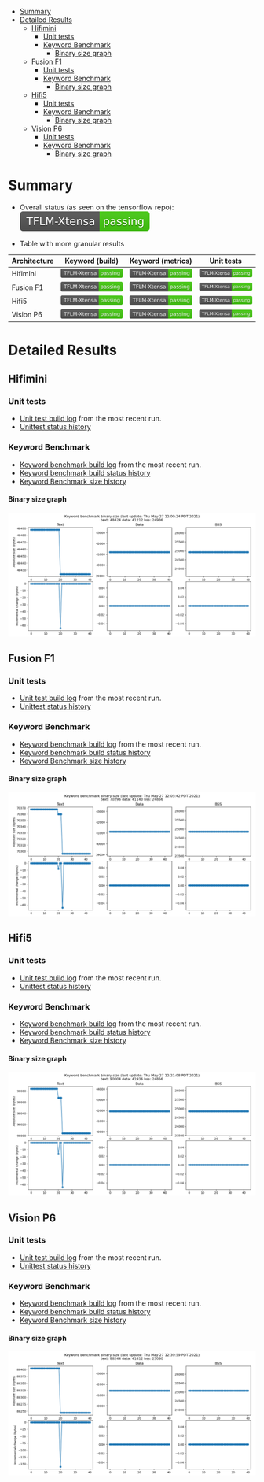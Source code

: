 <!-- mdformat off(b/169948621#comment2) -->

<!--
Semi-automated TOC generation with instructions from
https://github.com/ekalinin/github-markdown-toc#auto-insert-and-update-toc

gh-md-toc --insert --no-backup xtensa.md
-->

<!--ts-->
   * [Summary](#summary)
   * [Detailed Results](#detailed-results)
      * [Hifimini](#hifimini)
         * [Unit tests](#unit-tests)
         * [Keyword Benchmark](#keyword-benchmark)
            * [Binary size graph](#binary-size-graph)
      * [Fusion F1](#fusion-f1)
         * [Unit tests](#unit-tests-1)
         * [Keyword Benchmark](#keyword-benchmark-1)
            * [Binary size graph](#binary-size-graph-1)
      * [Hifi5](#hifi5)
         * [Unit tests](#unit-tests-2)
         * [Keyword Benchmark](#keyword-benchmark-2)
            * [Binary size graph](#binary-size-graph-2)
      * [Vision P6](#vision-p6)
         * [Unit tests](#unit-tests-3)
         * [Keyword Benchmark](#keyword-benchmark-3)
            * [Binary size graph](#binary-size-graph-3)

<!-- Added by: advaitjain, at: Wed 21 Apr 2021 10:05:57 PM PDT -->

<!--te-->

# Summary

* Overall status (as seen on the tensorflow repo): ![Status](xtensa-build-status.svg)

* Table with more granular results

| Architecture |  Keyword (build) | Keyword (metrics) | Unit tests |
| ---------- |       -------      |     ------        |  --------  |
| Hifimini  | [![Status](xtensa-hifimini-keyword-build-status.svg)](hifimini_build_log) | [![Status](xtensa-hifimini-keyword-latency-status.svg)](hifimini_latency_log) | [![Status](xtensa-hifimini-unittests-status.svg)](hifimini_unittest_log) |
| Fusion F1  | [![Status](xtensa-fusion_f1-keyword-build-status.svg)](fusion_f1_build_log) | [![Status](xtensa-fusion_f1-keyword-latency-status.svg)](fusion_f1_latency_log) | [![Status](xtensa-fusion_f1-unittests-status.svg)](fusion_f1_unittest_log) |
| Hifi5  | [![Status](xtensa-hifi5-keyword-build-status.svg)](hifi5_build_log) | [![Status](xtensa-hifi5-keyword-latency-status.svg)](hifi5_latency_log) | [![Status](xtensa-hifi5-unittests-status.svg)](hifi5_unittest_log) |
| Vision P6  | [![Status](xtensa-vision_p6-keyword-build-status.svg)](vision_p6_build_log) | [![Status](xtensa-vision_p6-keyword-latency-status.svg)](vision_p6_latency_log) | [![Status](xtensa-vision_p6-unittests-status.svg)](vision_p6_unittest_log) |


# Detailed Results

## Hifimini

### Unit tests
* [Unit test build log](hifimini_unittest_log) from the most recent run.
* [Unittest status history](hifimini_unittest_status)

### Keyword Benchmark

* [Keyword benchmark build log](hifimini_build_log) from the most recent run.
* [Keyword benchmark build status history](hifimini_build_status)
* [Keyword Benchmark size history](hifimini_size_log)

#### Binary size graph
![Size graph](hifimini_size_history.png)

<!--
#### Latency graph
![Latency graph](hifimini_latency_history.png)
-->

## Fusion F1

### Unit tests

* [Unit test build log](fusion_f1_unittest_log) from the most recent run.
* [Unittest status history](fusion_f1_unittest_status)

### Keyword Benchmark

* [Keyword benchmark build log](fusion_f1_build_log) from the most recent run.
* [Keyword benchmark build status history](fusion_f1_build_status)
* [Keyword Benchmark size history](fusion_f1_size_log)

#### Binary size graph
![Size graph](fusion_f1_size_history.png)

<!--
#### Latency graph
![Latency graph](fusion_f1_latency_history.png)
-->

## Hifi5

### Unit tests

* [Unit test build log](hifi5_unittest_log) from the most recent run.
* [Unittest status history](hifi5_unittest_status)

### Keyword Benchmark

* [Keyword benchmark build log](hifi5_build_log) from the most recent run.
* [Keyword benchmark build status history](hifi5_build_status)
* [Keyword Benchmark size history](hifi5_size_log)

#### Binary size graph
![Size graph](hifi5_size_history.png)

<!--
#### Latency graph
![Latency graph](hifi5_latency_history.png)
-->

## Vision P6

### Unit tests

* [Unit test build log](vision_p6_unittest_log) from the most recent run.
* [Unittest status history](vision_p6_unittest_status)

### Keyword Benchmark

* [Keyword benchmark build log](vision_p6_build_log) from the most recent run.
* [Keyword benchmark build status history](vision_p6_build_status)
* [Keyword Benchmark size history](vision_p6_size_log)

#### Binary size graph
![Size graph](vision_p6_size_history.png)

<!--
#### Latency graph
![Latency graph](vision_p6_latency_history.png)
-->
